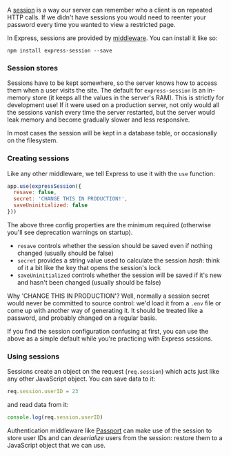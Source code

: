 A [session](https://en.wikipedia.org/wiki/Session_(computer_science)) is a way our server can remember who a client is on repeated HTTP calls. If we didn't have sessions you would need to reenter your password every time you wanted to view a restricted page.

In Express, sessions are provided by [middleware](https://expressjs.com/en/guide/using-middleware.html). You can install it like so:

```shell
npm install express-session --save
```


### Session stores

Sessions have to be kept somewhere, so the server knows how to access them when a user visits the site. The default for `express-session` is an in-memory store (it keeps all the values in the server's RAM). This is strictly for development use! If it were used on a production server, not only would all the sessions vanish every time the server restarted, but the server would leak memory and become gradually slower and less responsive.

In most cases the session will be kept in a database table, or occasionally on the filesystem.


### Creating sessions

Like any other middleware, we tell Express to use it with the `use` function:

```js
app.use(expressSession({
  resave: false,
  secret: 'CHANGE THIS IN PRODUCTION!',
  saveUninitialized: false
}))
```

The above three config properties are the minimum required (otherwise you'll see deprecation warnings on startup). 

 - `resave` controls whether the session should be saved even if nothing changed (usually should be false)
 - `secret` provides a string value used to calculate the session _hash_: think of it a bit like the key that opens the session's lock
 - `saveUninitialized` controls whether the session will be saved if it's new and hasn't been changed (usually should be false)

Why 'CHANGE THIS IN PRODUCTION'? Well, normally a session secret would never be committed to source control: we'd load it from a `.env` file or come up with another way of generating it. It should be treated like a password, and probably changed on a regular basis.

If you find the session configuration confusing at first, you can use the above as a simple default while you're practicing with Express sessions.


### Using sessions

Sessions create an object on the request (`req.session`) which acts just like any other JavaScript object. You can save data to it:

```js
req.session.userID = 23
```

and read data from it:

```js
console.log(req.session.userID)
```

Authentication middleware like [Passport](https://passportjs.org) can make use of the session to store user IDs and can _deserialize_ users from the session: restore them to a JavaScript object that we can use.
